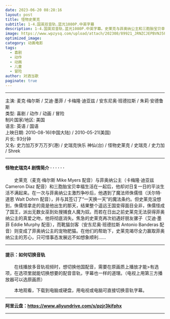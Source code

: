 ```yaml
---
date: 2023-06-20 08:28:16
layout: post
title: 怪物史莱克
subtitle: 1-4.国英双音轨.蓝光1080P.中英字幕
description: 1-4.国英双音轨.蓝光1080P.中英字幕。史莱克与菲奥纳公主和三胞胎宝贝幸福生活在一起后，他却对日复一日的平淡生活不满起来。在一次与菲奥纳公主激烈争吵后，他遇到了魔法师侏儒怪，并与其签订了“一天换一天”的魔法条约。但史莱克没想到，侏儒怪拿走的竟是他出生的那天，结果整个遥远王国变得面目全非....
image: https://www.wpzysq.com/upload/attach/202308/89921_JRNZCJEPBVNJ5F4._webp
optimized_image: 
category: 动画电影
tags:
  - 喜剧
  - 动作
  - 动画
  - 儿童
  - 冒险
author: 对酒当歌
paginate: true
---
```


---

主演: 麦克·梅尔斯 / 艾迪·墨菲 / 卡梅隆·迪亚兹 / 安东尼奥·班德拉斯 / 朱莉·安德鲁斯  
类型: 喜剧 / 动作 / 动画 / 冒险  
制片国家/地区: 美国  
语言: 英语 / 国语  
上映日期: 2010-08-16(中国大陆) / 2010-05-21(美国)  
片长: 93分钟  
又名: 史力加万岁万万岁(港) / 史瑞克快乐 神仙(台) / 怪物史莱克 / 史瑞克 / 史力加  / Shrek  

---

#### 怪物史瑞克4  剧情简介 · · · · · ·

　　史莱克（麦克·梅尔斯 Mike Myers 配音）与菲奥纳公主（卡梅隆·迪亚兹Cameron Diaz 配音）和三胞胎宝贝幸福生活在一起后，他却对日复一日的平淡生活不满起来。在一次与菲奥纳公主激烈争吵后，他遇到了魔法师侏儒怪（沃尔特·道恩 Walt Dohrn 配音），并与其签订了“一天换一天”的魔法条约。但史莱克没想到，侏儒怪拿走的竟是他出生的那天，结果整个遥远王国变得面目全非，侏儒怪成了国王，派出无数女巫到处搜捕食人魔为奴。而若在日出之前史莱克无法获得菲奥纳公主的真爱之吻，他将彻底消失。焦急的史莱克再次初遇好朋友骡子（艾迪·墨菲 Eddie Murphy 配音），而靴猫剑客（安东尼奥·班德拉斯 Antonio Banderas 配音）则变成了菲奥纳公主的宠物肥猫。在他们的帮助下，史莱克竭尽全力赢取菲奥纳公主的芳心，只可惜事态发展远不如想象顺利…… 

---

#### 提示：如何切换音轨

　　在线播放多音轨视频时，想切换他国配音，需要在原画质上播放才能>有选项，在选项里就能切换想要的配音音轨，字幕也一样的道理。（电视上用第三方播放器可以选原画质）

　　本地观看，下载到电脑或硬盘，用电视或电脑可直接切换音轨字幕。

---

**阿里云盘：<https://www.aliyundrive.com/s/pzjr3kifphx>**

---
